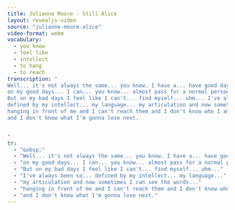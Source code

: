 ```yaml
---
title: Julianne Moore - Still Alice
layout: revealjs-video
source: "julianne-moore-alice"
video-format: webm
vocabulary:
  - you know
  - feel like
  - intellect
  - to hang
  - to reach
transcription: "
Well... it's not always the same... you know. I have a... have good days... bad days and...
on my good days... I can... you know... almost pass for a normal person.
But on my bad days I feel like I can't... find myself... uhm... I've always been so... 
defined by my intellect... my language... my articulation and now sometimes I can see the words...
hanging in front of me and I can't reach them and I don't know who I am and...
and I don't know what I'm gonna lose next.


"
tr:
  - "&nbsp;"
  - "Well... it's not always the same... you know. I have a... have good days.. bad days and..."
  - "on my good days... I can... you know... almost pass for a normal person."
  - "But on my bad days I feel like I can't... find myself... uhm..."
  - "I've always been so... defined by my intellect... my language..."
  - "my articulation and now sometimes I can see the words..."
  - "hanging in front of me and I can't reach them and I don't know who I am and..."
  - "and I don't know what I'm gonna lose next."
---
```


